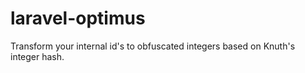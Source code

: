 # laravel-optimus
Transform your internal id's to obfuscated integers based on Knuth's integer hash.
